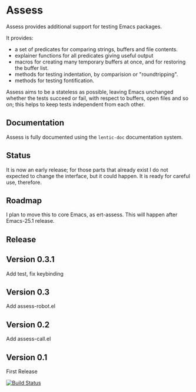 Assess
========

Assess provides additional support for testing Emacs packages.

It provides:
  - a set of predicates for comparing strings, buffers and file contents.
  - explainer functions for all predicates giving useful output
  - macros for creating many temporary buffers at once, and for restoring the
    buffer list.
  - methods for testing indentation, by comparision or "roundtripping".
  - methods for testing fontification.

Assess aims to be a stateless as possible, leaving Emacs unchanged whether
the tests succeed or fail, with respect to buffers, open files and so on; this
helps to keep tests independent from each other.

Documentation
-------------

Assess is fully documented using the `lentic-doc` documentation system.


Status
------

It is now an early release; for those parts that already exist I do not expected
to change the interface, but it could happen. It is ready for careful use,
therefore.

Roadmap
-------

I plan to move this to core Emacs, as ert-assess. This will happen after
Emacs-25.1 release.

Release
-------

## Version 0.3.1

Add test, fix keybinding

## Version 0.3

Add assess-robot.el

## Version 0.2

Add assess-call.el

## Version 0.1

First Release

[![Build Status](https://travis-ci.org/phillord/assess.svg)](https://travis-ci.org/phillord/assess)
